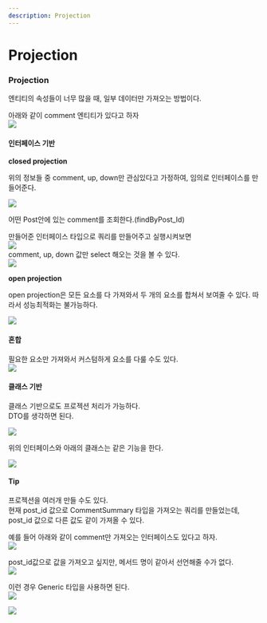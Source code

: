 ```yaml
---
description: Projection
---
```


# Projection

### &#x20;<a href="#projection-basic" id="projection-basic"></a>

### Projection <a href="#projection" id="projection"></a>

엔티티의 속성들이 너무 많을 때, 일부 데이터만 가져오는 방법이다.

아래와 같이 comment 엔티티가 있다고 하자\
![](https://velog.velcdn.com/images%2Fmax9106%2Fpost%2F003609c0-43a7-48b4-8a5f-f10f9eef4539%2F%E1%84%89%E1%85%B3%E1%84%8F%E1%85%B3%E1%84%85%E1%85%B5%E1%86%AB%E1%84%89%E1%85%A3%E1%86%BA%202020-04-01%20%E1%84%8B%E1%85%A9%E1%84%92%E1%85%AE%207.33.55.png)

#### 인터페이스 기반 <a href="#undefined" id="undefined"></a>

**closed projection**

위의 정보들 중 comment, up, down만 관심있다고 가정하여, 임의로 인터페이스를 만들어준다.

![](https://velog.velcdn.com/images%2Fmax9106%2Fpost%2F46d3f701-fe09-4c2e-b0a4-c86f6bae6371%2F%E1%84%89%E1%85%B3%E1%84%8F%E1%85%B3%E1%84%85%E1%85%B5%E1%86%AB%E1%84%89%E1%85%A3%E1%86%BA%202020-04-01%20%E1%84%8B%E1%85%A9%E1%84%92%E1%85%AE%207.35.29.png)

어떤 Post안에 있는 comment를 조회한다.(findByPost\_Id)

만들어준 인터페이스 타입으로 쿼리를 만들어주고 실행시켜보면\
![](https://velog.velcdn.com/images%2Fmax9106%2Fpost%2Faad7e428-8200-4715-8058-c976fd9c8d10%2F%E1%84%89%E1%85%B3%E1%84%8F%E1%85%B3%E1%84%85%E1%85%B5%E1%86%AB%E1%84%89%E1%85%A3%E1%86%BA%202020-04-01%20%E1%84%8B%E1%85%A9%E1%84%92%E1%85%AE%207.38.31.png)\
comment, up, down 값만 select 해오는 것을 볼 수 있다.\
![](https://velog.velcdn.com/images%2Fmax9106%2Fpost%2Fa292b759-9927-4dd7-86c4-b94b0afca2f4%2F%E1%84%89%E1%85%B3%E1%84%8F%E1%85%B3%E1%84%85%E1%85%B5%E1%86%AB%E1%84%89%E1%85%A3%E1%86%BA%202020-04-01%20%E1%84%8B%E1%85%A9%E1%84%92%E1%85%AE%207.40.16.png)

**open projection**

open projection은 모든 요소를 다 가져와서 두 개의 요소를 합쳐서 보여줄 수 있다. 따라서 성능최적화는 불가능하다.

![](https://velog.velcdn.com/images%2Fmax9106%2Fpost%2Fa17758dc-84aa-406b-98c9-1040e23de423%2F%E1%84%89%E1%85%B3%E1%84%8F%E1%85%B3%E1%84%85%E1%85%B5%E1%86%AB%E1%84%89%E1%85%A3%E1%86%BA%202020-04-01%20%E1%84%8B%E1%85%A9%E1%84%92%E1%85%AE%207.47.14.png)

#### 혼합 <a href="#undefined" id="undefined"></a>

필요한 요소만 가져와서 커스텀하게 요소를 다룰 수도 있다.\
![](https://velog.velcdn.com/images%2Fmax9106%2Fpost%2Fff59141a-4b1c-4f78-9893-25cc09837ab8%2F%E1%84%89%E1%85%B3%E1%84%8F%E1%85%B3%E1%84%85%E1%85%B5%E1%86%AB%E1%84%89%E1%85%A3%E1%86%BA%202020-04-01%20%E1%84%8B%E1%85%A9%E1%84%92%E1%85%AE%207.50.02.png)

#### 클래스 기반 <a href="#undefined" id="undefined"></a>

클래스 기반으로도 프로젝션 처리가 가능하다.\
DTO를 생각하면 된다.

![](https://velog.velcdn.com/images%2Fmax9106%2Fpost%2F87af22ec-6666-497c-bef9-dde4377ff9a3%2F%E1%84%89%E1%85%B3%E1%84%8F%E1%85%B3%E1%84%85%E1%85%B5%E1%86%AB%E1%84%89%E1%85%A3%E1%86%BA%202020-04-01%20%E1%84%8B%E1%85%A9%E1%84%92%E1%85%AE%207.51.53.png)

위의 인터페이스와 아래의 클래스는 같은 기능을 한다.

![](https://velog.velcdn.com/images%2Fmax9106%2Fpost%2Fee924855-a293-4ee8-9ad9-a17792c729b0%2F%E1%84%89%E1%85%B3%E1%84%8F%E1%85%B3%E1%84%85%E1%85%B5%E1%86%AB%E1%84%89%E1%85%A3%E1%86%BA%202020-04-01%20%E1%84%8B%E1%85%A9%E1%84%92%E1%85%AE%207.53.22.png)

#### Tip <a href="#tip" id="tip"></a>

프로젝션을 여러개 만들 수도 있다.\
현재 post\_id 값으로 CommentSummary 타입을 가져오는 쿼리를 만들었는데, post\_id 값으로 다른 값도 같이 가져올 수 있다.

예를 들어 아래와 같이 comment만 가져오는 인터페이스도 있다고 하자.\
![](https://velog.velcdn.com/images%2Fmax9106%2Fpost%2F0c7115e5-c7d5-49ab-9945-d9fd913cf1fe%2F%E1%84%89%E1%85%B3%E1%84%8F%E1%85%B3%E1%84%85%E1%85%B5%E1%86%AB%E1%84%89%E1%85%A3%E1%86%BA%202020-04-01%20%E1%84%8B%E1%85%A9%E1%84%92%E1%85%AE%207.57.07.png)

post\_id값으로 값을 가져오고 싶지만, 메서드 명이 같아서 선언해줄 수가 없다.\
![](https://velog.velcdn.com/images%2Fmax9106%2Fpost%2F24a16d58-8fd1-4725-8ad5-18c2b7e8acbd%2F%E1%84%89%E1%85%B3%E1%84%8F%E1%85%B3%E1%84%85%E1%85%B5%E1%86%AB%E1%84%89%E1%85%A3%E1%86%BA%202020-04-01%20%E1%84%8B%E1%85%A9%E1%84%92%E1%85%AE%207.58.03.png)

이런 경우 Generic 타입을 사용하면 된다.\
![](https://velog.velcdn.com/images%2Fmax9106%2Fpost%2F4aeb810d-6f43-4a4e-973a-941da6582c48%2F%E1%84%89%E1%85%B3%E1%84%8F%E1%85%B3%E1%84%85%E1%85%B5%E1%86%AB%E1%84%89%E1%85%A3%E1%86%BA%202020-04-01%20%E1%84%8B%E1%85%A9%E1%84%92%E1%85%AE%207.59.49.png)

![](https://velog.velcdn.com/images%2Fmax9106%2Fpost%2Fe2b7218b-df31-480e-8cc1-4077b19d998a%2F%E1%84%89%E1%85%B3%E1%84%8F%E1%85%B3%E1%84%85%E1%85%B5%E1%86%AB%E1%84%89%E1%85%A3%E1%86%BA%202020-04-01%20%E1%84%8B%E1%85%A9%E1%84%92%E1%85%AE%208.01.14.png)
